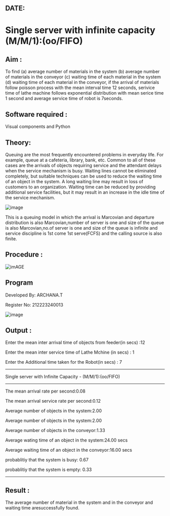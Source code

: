 ## DATE:
# Single server with infinite capacity (M/M/1):(oo/FIFO)
## Aim :
To find (a) average number of materials in the system (b) average number of materials in the conveyor (c) waiting time of each material in the system (d) waiting time of each material in the conveyor, if the arrival  of materials follow poisson process with the mean interval time 12 seconds, serivice time of lathe machine follows exponential distribution with mean serice time 1 second and average service time of robot is 7seconds.

## Software required :
Visual components and Python

## Theory:
Queuing are the most frequently encountered problems in everyday life. For example, queue at a cafeteria, library, bank, etc. Common to all of these cases are the arrivals of objects requiring service and the attendant delays when the service mechanism is busy. Waiting lines cannot be eliminated completely, but suitable techniques can be used to reduce the waiting time of an object in the system. A long waiting line may result in loss of customers to an organization. Waiting time can be reduced by providing additional service facilities, but it may result in an increase in the idle time of the service mechanism.

![image](1.png)

This is a queuing model in which the arrival is Marcovian and departure distribution is also Marcovian,number of server is one and size of the queue is also Marcovian,no.of server is one and size of the queue is infinite and service discipline is 1st come 1st serve(FCFS) and the calling source is also finite.

## Procedure :

![imAGE](2.png)



 
## Program
Developed By: ARCHANA.T

Register No: 212223240013

![image](https://github.com/ramjan1729/Single-server-infinite-capacity---Markov-Model/assets/103921593/5f1fd58d-5929-4c51-89ea-4cef009e5bad)

## Output :

Enter the mean inter arrival time of objects from feeder(in secs) :12

Enter the mean inter service time of Lathe Mchine (in secs) : 1

Enter the Additional time taken for the Robot(in secs) : 7

-----------------------------------------------------------------------
Single server with Infinite Capacity - (M/M/1):(oo/FIFO)

-----------------------------------------------------------------------
The mean arrival rate per second:0.08

The mean arrival service rate per second:0.12

Average number of objects in the system:2.00

Average number of objects in the system:2.00

Average number of objects in the conveyor:1.33

Average wating time of an object in the system:24.00 secs

Average waiting time of an object in the conveyor:16.00 secs

probablitiy that the system is busy: 0.67

probablitiy that the system is empty: 0.33 

------------------------------------------------------------------------



## Result :
The average number of material in the system and in the conveyor and waiting time aresuccessfully found.

